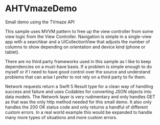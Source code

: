 # AHTVmazeDemo
Small demo using the TVmaze API 

This sample uses MVVM pattern to free up the view controller from some view logic from the View Controller. Navigation is simple in a single-view app with a searchbar and a UICollectionView that adjusts the number of columns to show depending on orientation and device kind (phone or tablet).

There are no third party frameworks used in this sample as I like to keep dependencies on a must-have basis. 
If a problem is simple enough to do myself or if I need to have good control over the source and understand problems that can arise I prefer to not rely on a third party to fix them.

Network requests return a Swift 5 Result type for a clean way of handling success and failure and uses Codables for converting JSON objects into data models.
The Network layer is very rudimentary and only handles GET as that was the only http method needed for this small demo. It also only handles the 200 OK status code and only returns a handful of different custom errors.
In a real world example this would be expanded to handle many more types of situations and more custom errors.
